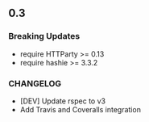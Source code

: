 ## 0.3

### Breaking Updates
 * require HTTParty >= 0.13 
 * require hashie >= 3.3.2

### CHANGELOG
 * [DEV] Update rspec to v3
 * Add Travis and Coveralls integration